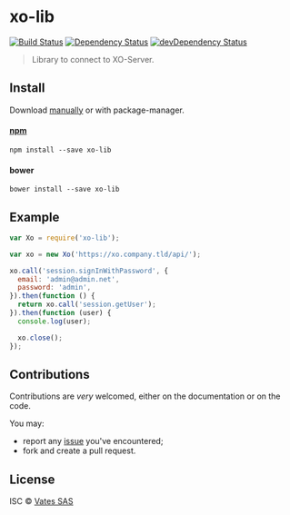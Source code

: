 # xo-lib

[![Build Status](https://img.shields.io/travis/vatesfr/xo-lib/master.svg)](http://travis-ci.org/vatesfr/xo-lib)
[![Dependency Status](https://david-dm.org/vatesfr/xo-lib/status.svg?theme=shields.io)](https://david-dm.org/vatesfr/xo-lib)
[![devDependency Status](https://david-dm.org/vatesfr/xo-lib/dev-status.svg?theme=shields.io)](https://david-dm.org/vatesfr/xo-lib#info=devDependencies)

> Library to connect to XO-Server.


## Install

Download [manually](https://github.com/vatesfr/xo-lib/releases) or with package-manager.

#### [npm](https://npmjs.org/package/xo-lib)

```
npm install --save xo-lib
```

#### bower

```
bower install --save xo-lib
```

## Example

```javascript
var Xo = require('xo-lib');

var xo = new Xo('https://xo.company.tld/api/');

xo.call('session.signInWithPassword', {
  email: 'admin@admin.net',
  password: 'admin',
}).then(function () {
  return xo.call('session.getUser');
}).then(function (user) {
  console.log(user);

  xo.close();
});
```

## Contributions

Contributions are *very* welcomed, either on the documentation or on
the code.

You may:

- report any [issue](https://github.com/vatesfr/xo-lib/issues)
  you've encountered;
- fork and create a pull request.

## License

ISC © [Vates SAS](http://vates.fr)
